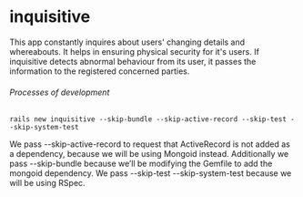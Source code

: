 # inquisitive

This app constantly inquires about users' changing details and whereabouts. It  helps in ensuring physical security for it's users. If inquisitive detects abnormal behaviour from its user, it passes the information to the registered concerned parties.

###### Processes of development

```
rails new inquisitive --skip-bundle --skip-active-record --skip-test --skip-system-test
```  
We pass --skip-active-record to request that ActiveRecord is not added as a dependency, because we will be using Mongoid instead. Additionally we pass --skip-bundle because we’ll be modifying the Gemfile to add the mongoid dependency. We pass --skip-test --skip-system-test because we will be using RSpec.
